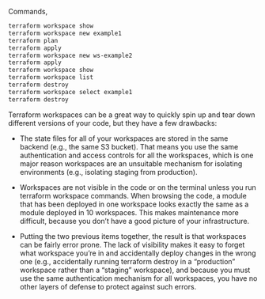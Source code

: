 Commands,

```bash
terraform workspace show
terraform workspace new example1
terraform plan
terraform apply
terraform workspace new ws-example2
terraform apply
terraform workspace show
terraform workspace list
terraform destroy
terraform workspace select example1
terraform destroy
```

Terraform workspaces can be a great way to quickly spin up and tear down different versions of your code, but they have a few drawbacks:

- The state files for all of your workspaces are stored in the same backend (e.g., the same S3 bucket). That means you use the same authentication and access controls for all the workspaces, which is one major reason workspaces are an unsuitable mechanism for isolating environments (e.g., isolating staging from production).

- Workspaces are not visible in the code or on the terminal unless you run terraform workspace commands. When browsing the code, a module that has been deployed in one workspace looks exactly the same as a module deployed in 10 workspaces. This makes maintenance more difficult, because you don’t have a good picture of your infrastructure.

- Putting the two previous items together, the result is that workspaces can be fairly error prone. The lack of visibility makes it easy to forget what workspace you’re in and accidentally deploy changes in the wrong one (e.g., accidentally running terraform destroy in a “production” workspace rather than a “staging” workspace), and because you must use the same authentication mechanism for all workspaces, you have no other layers of defense to protect against such errors.

